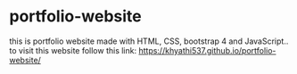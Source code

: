 # portfolio-website
this is portfolio website made with HTML, CSS, bootstrap 4 and JavaScript..
to visit this website follow this link: https://khyathi537.github.io/portfolio-website/
